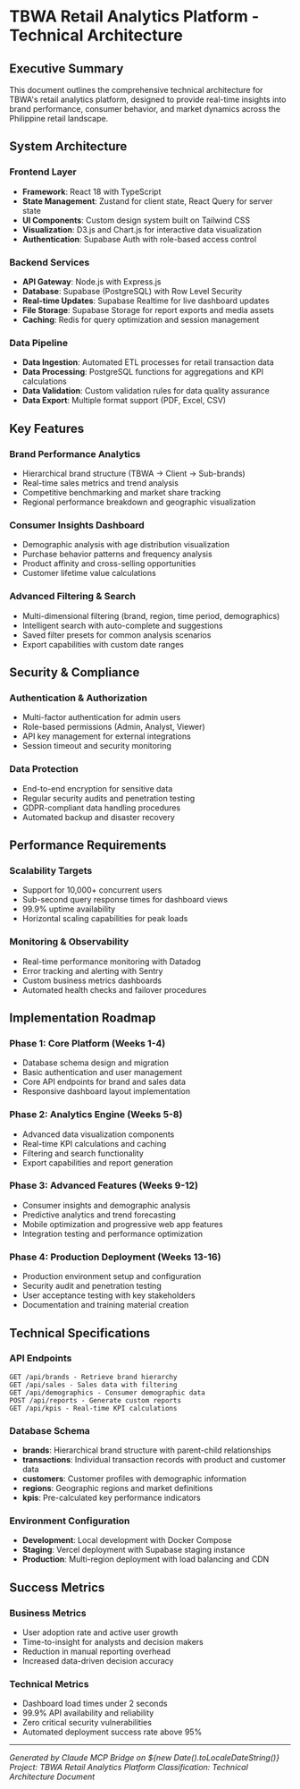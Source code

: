 # TBWA Retail Analytics Platform - Technical Architecture

## Executive Summary
This document outlines the comprehensive technical architecture for TBWA's retail analytics platform, designed to provide real-time insights into brand performance, consumer behavior, and market dynamics across the Philippine retail landscape.

## System Architecture

### Frontend Layer
- **Framework**: React 18 with TypeScript
- **State Management**: Zustand for client state, React Query for server state
- **UI Components**: Custom design system built on Tailwind CSS
- **Visualization**: D3.js and Chart.js for interactive data visualization
- **Authentication**: Supabase Auth with role-based access control

### Backend Services
- **API Gateway**: Node.js with Express.js
- **Database**: Supabase (PostgreSQL) with Row Level Security
- **Real-time Updates**: Supabase Realtime for live dashboard updates
- **File Storage**: Supabase Storage for report exports and media assets
- **Caching**: Redis for query optimization and session management

### Data Pipeline
- **Data Ingestion**: Automated ETL processes for retail transaction data
- **Data Processing**: PostgreSQL functions for aggregations and KPI calculations
- **Data Validation**: Custom validation rules for data quality assurance
- **Data Export**: Multiple format support (PDF, Excel, CSV)

## Key Features

### Brand Performance Analytics
- Hierarchical brand structure (TBWA → Client → Sub-brands)
- Real-time sales metrics and trend analysis
- Competitive benchmarking and market share tracking
- Regional performance breakdown and geographic visualization

### Consumer Insights Dashboard
- Demographic analysis with age distribution visualization
- Purchase behavior patterns and frequency analysis
- Product affinity and cross-selling opportunities
- Customer lifetime value calculations

### Advanced Filtering & Search
- Multi-dimensional filtering (brand, region, time period, demographics)
- Intelligent search with auto-complete and suggestions
- Saved filter presets for common analysis scenarios
- Export capabilities with custom date ranges

## Security & Compliance

### Authentication & Authorization
- Multi-factor authentication for admin users
- Role-based permissions (Admin, Analyst, Viewer)
- API key management for external integrations
- Session timeout and security monitoring

### Data Protection
- End-to-end encryption for sensitive data
- Regular security audits and penetration testing
- GDPR-compliant data handling procedures
- Automated backup and disaster recovery

## Performance Requirements

### Scalability Targets
- Support for 10,000+ concurrent users
- Sub-second query response times for dashboard views
- 99.9% uptime availability
- Horizontal scaling capabilities for peak loads

### Monitoring & Observability
- Real-time performance monitoring with Datadog
- Error tracking and alerting with Sentry
- Custom business metrics dashboards
- Automated health checks and failover procedures

## Implementation Roadmap

### Phase 1: Core Platform (Weeks 1-4)
- Database schema design and migration
- Basic authentication and user management
- Core API endpoints for brand and sales data
- Responsive dashboard layout implementation

### Phase 2: Analytics Engine (Weeks 5-8)
- Advanced data visualization components
- Real-time KPI calculations and caching
- Filtering and search functionality
- Export capabilities and report generation

### Phase 3: Advanced Features (Weeks 9-12)
- Consumer insights and demographic analysis
- Predictive analytics and trend forecasting
- Mobile optimization and progressive web app features
- Integration testing and performance optimization

### Phase 4: Production Deployment (Weeks 13-16)
- Production environment setup and configuration
- Security audit and penetration testing
- User acceptance testing with key stakeholders
- Documentation and training material creation

## Technical Specifications

### API Endpoints
```
GET /api/brands - Retrieve brand hierarchy
GET /api/sales - Sales data with filtering
GET /api/demographics - Consumer demographic data
POST /api/reports - Generate custom reports
GET /api/kpis - Real-time KPI calculations
```

### Database Schema
- **brands**: Hierarchical brand structure with parent-child relationships
- **transactions**: Individual transaction records with product and customer data
- **customers**: Customer profiles with demographic information
- **regions**: Geographic regions and market definitions
- **kpis**: Pre-calculated key performance indicators

### Environment Configuration
- **Development**: Local development with Docker Compose
- **Staging**: Vercel deployment with Supabase staging instance
- **Production**: Multi-region deployment with load balancing and CDN

## Success Metrics

### Business Metrics
- User adoption rate and active user growth
- Time-to-insight for analysts and decision makers
- Reduction in manual reporting overhead
- Increased data-driven decision accuracy

### Technical Metrics
- Dashboard load times under 2 seconds
- 99.9% API availability and reliability
- Zero critical security vulnerabilities
- Automated deployment success rate above 95%

---
*Generated by Claude MCP Bridge on ${new Date().toLocaleDateString()}*
*Project: TBWA Retail Analytics Platform*
*Classification: Technical Architecture Document*